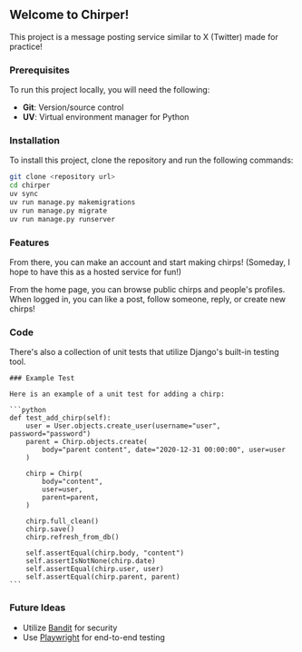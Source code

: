 ## Welcome to Chirper!

This project is a message posting service similar to X (Twitter) made for practice!

### Prerequisites

To run this project locally, you will need the following:

- **Git**: Version/source control
- **UV**: Virtual environment manager for Python

### Installation

To install this project, clone the repository and run the following commands:

```bash
git clone <repository url>
cd chirper
uv sync
uv run manage.py makemigrations
uv run manage.py migrate
uv run manage.py runserver
```
### Features

From there, you can make an account and start making chirps! (Someday, I hope to have this as a hosted service for fun!)

From the home page, you can browse public chirps and people's profiles. When logged in, you can like a post, follow someone, reply, or create new chirps!

### Code

There's also a collection of unit tests that utilize Django's built-in testing tool.

    ### Example Test

    Here is an example of a unit test for adding a chirp:

    ```python
    def test_add_chirp(self):
        user = User.objects.create_user(username="user", password="password")
        parent = Chirp.objects.create(
            body="parent content", date="2020-12-31 00:00:00", user=user
        )

        chirp = Chirp(
            body="content",
            user=user,
            parent=parent,
        )

        chirp.full_clean()
        chirp.save()
        chirp.refresh_from_db()

        self.assertEqual(chirp.body, "content")
        self.assertIsNotNone(chirp.date)
        self.assertEqual(chirp.user, user)
        self.assertEqual(chirp.parent, parent)
    ```


### Future Ideas

- Utilize [Bandit](https://github.com/PyCQA/bandit) for security
- Use [Playwright](https://playwright.dev/docs/intro) for end-to-end testing
